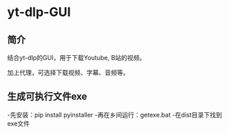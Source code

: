 # yt-dlp-GUI

## 简介

结合yt-dlp的GUI，用于下载Youtube, B站的视频。

加上代理，可选择下载视频、字幕、音频等。

## 生成可执行文件exe
-先安装：pip install pyinstaller
-再在乡间运行：getexe.bat
-在dist目录下找到exe文件
